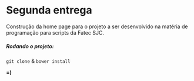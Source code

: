 # Segunda entrega

Construção da home page para o projeto a ser desenvolvido na matéria de programação para scripts da Fatec SJC.

##### Rodando o projeto:
`git clone` & `bower install`

**=)**
